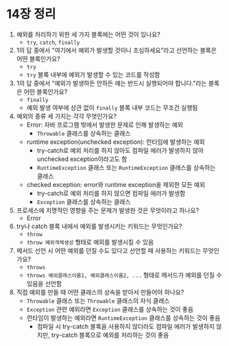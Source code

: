 # 14장 정리

1. 예외를 처리하기 위한 세 가지 블록에는 어떤 것이 있나요?
    - `try`, `catch`, `finally`
2. 1의 답 중에서 "여기에서 예외가 발생할 것이니 조심하세요"라고 선언하는 블록은 어떤 블록인가요?
    - `try`
    - `try` 블록 내부에 예외가 발생할 수 있는 코드를 작성함
3. 1의 답 중에서 "예외가 발생하든 안하든 얘는 반드시 실행되어야 합니다."라는 블록은 어떤 블록인가요?
    - `finally`
    - 예외 발생 여부에 상관 없이 `finally` 블록 내부 코드는 무조건 실행됨
4. 예외의 종류 세 가지는 각각 무엇인가요?
    - Error: 자바 프로그램 밖에서 발생한 문제로 인해 발생하는 예외
      - `Throwable` 클래스를 상속하는 클래스
    - runtime exception(unchecked exception): 런타임에 발생하는 예외
      - try-catch로 예외 처리를 하지 않아도 컴파일 에러가 발생하지 않아 unchecked exception이라고도 함
      - `RuntimeException` 클래스 또는 `RuntimeException` 클래스를 상속하는 클래스
    - checked exception: error와 runtime exception을 제외한 모든 예외
      - try-catch로 예외 처리를 하지 않으면 컴파일 에러가 발생함
      - `Exception` 클래스를 상속하는 클래스
5. 프로세스에 치명적인 영향을 주는 문제가 발생한 것은 무엇이라고 하나요?
    - Error
6. try나 catch 블록 내에서 예외를 발생시키는 키워드는 무엇인가요?
    - `throw`
    - `throw 예외객체생성` 형태로 예외를 발생시킬 수 있음
7. 메서드 선언 시 어떤 예외를 던질 수도 있다고 선언할 때 사용하는 키워드는 무엇인가요?
    - `throws`
    - `throws 예외클래스이름1, 예외클래스이름2, ...` 형태로 메서드가 예외를 던질 수 있음을 선언함
8. 직접 예외를 만들 때 어떤 클래스의 상속을 받아서 만들어야 하나요?
    - `Throwable` 클래스 또는 `Throwable` 클래스의 자식 클래스
    - `Exception` 관련 예외라면 `Exception` 클래스를 상속하는 것이 좋음
    - 런타임이 발생하는 예외라면 `RuntimeException` 클래스를 상속하는 것이 좋음
      - 컴파일 시 try-catch 블록을 사용하지 않더라도 컴파일 에러가 발생하지 않지만, try-catch 블록으로 예외를 처리하는 것이 좋음
